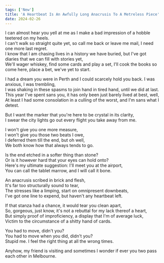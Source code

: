 ```yaml
---
tags: ['New']
title: 'A Heartbeat Is An Awfully Long Anacrusis To A Metreless Piece'
date: 2024-02-26
---
```


I can almost hear you yell at me as I make a bad impression of a hobble teetered on my heels.  
I can't walk so straight quite yet, so call me back or leave me mail, I need one more last regret.  
I know that I am chasing lives in a history we have buried, but I've got diaries that we can fill with stories yet,  
We'll wager whiskey, find some cards and play a set, I'll cook the books so come here, place a bet, we've yet to start.

I had a dream you were in Perth and I could scarcely hold you back. I was anxious, I was trembling,  
I was shaking in these spasms to join hand in tired hand, until we did at last.  
This year I've spent sans you, it has only been just barely lived at best, well,  
At least I had some consolation in a culling of the worst, and I'm sans what I detest.

But I want the marker that you're here to be crystal in its clarity,  
I swear the city lights go out every flight you take away from me.

I won't give you one more measure,  
I won't give you those two beats I owe,  
I deferred them till the end, but oh well,  
We both know how that always tends to go.

Is the end etched in a softer thing than stone?  
Or is it however hard that your eyes can hold onto?  
Here's my ultimate suggestion: I'll meet you at the airport,  
You can call the tablet marrow, and I will call it bone.

An anacrusis scribed in brick and flesh,  
It's far too structurally sound to tear,  
The stresses like a limping, start on omnipresent downbeats,  
I've got one line to expend, but haven't any heartbeat left.

If that stanza had a chance, it would tear you clean apart,  
So, gorgeous, just know, it's not a rebuttal for my lack thereof a heart,  
But simply proof of improficiency, a display that I'm of average luck,  
Victim to the circumstance of a shitty hand of cards.

You had to move, didn't you?  
You had to move when you did, didn't you?  
Stupid me. I feel the right thing at all the wrong times.

Anyhow, my friend is visiting and sometimes I wonder if ever you two pass each other in Melbourne.  
